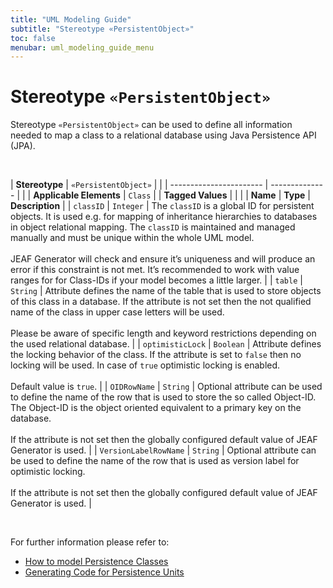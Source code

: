 ```yaml
---
title: "UML Modeling Guide"
subtitle: "Stereotype «PersistentObject»"
toc: false
menubar: uml_modeling_guide_menu
---
```


# Stereotype `«PersistentObject»`
Stereotype `«PersistentObject»` can be used to define all information needed to map a class to a relational database using Java Persistence API (JPA). 

<br>

| **Stereotype**          | `«PersistentObject»` | |
| ----------------------- | -------------- | |
| **Applicable Elements** | `Class`        |
| **Tagged Values**       |                       |                                                                                                                                                                                                          |
| **Name**                | **Type**              | **Description**                                                                                                                                                                                          |
| `classID`   | `Integer` | The `classID` is a global ID for persistent objects. It is used e.g. for mapping of inheritance hierarchies to databases in object relational mapping. The `classID` is maintained and managed manually and must be unique within the whole UML model. <br><br>JEAF Generator will check and ensure it’s uniqueness and will produce an error if this constraint is not met. It’s recommended to work with value ranges for for Class-IDs if your model becomes a little larger. |
| `table`   | `String` | Attribute defines the name of the table that is used to store objects of this class in a database. If the attribute is not set then the not qualified name of the class in upper case letters will be used.<br><br>Please be aware of specific length and keyword restrictions depending on the used relational database. |
| `optimisticLock`   | `Boolean` | Attribute defines the locking behavior of the class. If the attribute is set to `false` then no locking will be used. In case of `true` optimistic locking is enabled.<br><br>Default value is `true`. |
| `OIDRowName`   | `String` | Optional attribute can be used to define the name of the row that is used to store the so called Object-ID. The Object-ID is the object oriented equivalent to a primary key on the database.<br><br>If the attribute is not set then the globally configured default value of JEAF Generator is used. |
| `VersionLabelRowName`   | `String` | Optional attribute can be used to define the name of the row that is used as version label for optimistic locking.<br><br>If the attribute is not set then the globally configured default value of JEAF Generator is used. |

<br>

For further information please refer to:
- [How to model Persistence Classes](/uml-modeling-guide/how-to-model-jeaf-persistence)
- [Generating Code for Persistence Units](/developer-guide/code-for-jeaf-persistence)

    